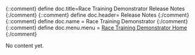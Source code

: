 {::comment} define doc.title=Race Training Demonstrator Release Notes {:/comment}
{::comment} define doc.header= Release Notes {:/comment}
{::comment} define doc.name = Race Training Demonstrator {:/comment}
{::comment} define doc.menu.menu = [Race Training Demonstrator Home](index.html) {:/comment}

No content yet.
